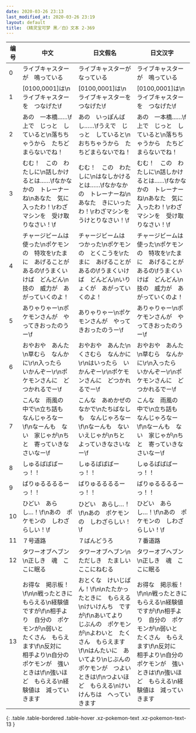 ```yaml
---
date: 2020-03-26 23:13
last_modified_at: 2020-03-26 23:19
layout: default
title: 《精灵宝可梦 黑／白》文本 2-369
---
```

| 编号 | 中文 | 日文假名 | 日文汉字 |
| ---- | ---- | ---- | --- |
| 0 | ライブキャスターが　鳴っている | ライブキャスターが　なっている | ライブキャスターが　鳴っている |
| 1 | [0100,0001]は\nライブキャスターを　つなげた\f | [0100,0001]は\nライブキャスターを　つなげた\f | [0100,0001]は\nライブキャスターを　つなげた\f |
| 2 | あの　一本橋……\f上で　じっと　していると\n落ちちゃうから　たちどまらないでね！ | あの　いっぽんばし……\fうえで　じっと　していると\nおちちゃうから　たちどまらないでね！ | あの　一本橋……\f上で　じっと　していると\n落ちちゃうから　たちどまらないでね！ |
| 3 | むむ！　この　わたしに\n話しかけるとは……\fなかなかの　トレーナーね\nあなた　気に入ったわ！\rわざマシンを　受け取りなさい！\f | むむ！　この　わたしに\nはなしかけるとは……\fなかなかの　トレーナーね\nあなた　きにいったわ！\rわざマシンを　うけとりなさい！\f | むむ！　この　わたしに\n話しかけるとは……\fなかなかの　トレーナーね\nあなた　気に入ったわ！\rわざマシンを　受け取りなさい！\f |
| 4 | チャージビームは　使った\nポケモンの　特攻を\rたまに　あげることが　あるの\fうまくいけば　どんどん\n技の　威力が　あがっていくのよ！ | チャージビームは　つかった\nポケモンの　とくこうを\rたまに　あげることが　あるの\fうまくいけば　どんどん\nいりょくが　あがっていくのよ！ | チャージビームは　使った\nポケモンの　特攻を\rたまに　あげることが　あるの\fうまくいけば　どんどん\n技の　威力が　あがっていくのよ！ |
| 5 | ありゃりゃー\nポケモンさんが　やってきおったのうー\f | ありゃりゃー\nポケモンさんが　やってきおったのうー\f | ありゃりゃー\nポケモンさんが　やってきおったのうー\f |
| 6 | おやおや　あんた\n草むら　なんかに\r\n入ったら　いかんぞー\r\nポケモンさんに　どつかれるでー\f | おやおや　あんた\nくさむら　なんかに\r\nはいったら　いかんぞー\r\nポケモンさんに　どつかれるでー\f | おやおや　あんた\n草むら　なんかに\r\n入ったら　いかんぞー\r\nポケモンさんに　どつかれるでー\f |
| 7 | こんな　雨風の　中で\n立ち話も　なんじゃろなー\f\nなーんも　ない　家じゃが\nちと　寄っていきなさいなー\f | こんな　あめかぜの　なかで\nたちばなしも　なんじゃろなー\f\nなーんも　ない　いえじゃが\nちと　よっていきなさいなー\f | こんな　雨風の　中で\n立ち話も　なんじゃろなー\f\nなーんも　ない　家じゃが\nちと　寄っていきなさいなー\f |
| 8 | しゅるばばばーっ！！ | しゅるばばばーっ！！ | しゅるばばばーっ！！ |
| 9 | ばりゅるるるるーっ！！ | ばりゅるるるるーっ！！ | ばりゅるるるるーっ！！ |
| 10 | ひどい　あらし…！\f\nあの　ポケモンの　しわざらしい！\f | ひどい　あらし…！\f\nあの　ポケモンの　しわざらしい！\f | ひどい　あらし…！\f\nあの　ポケモンの　しわざらしい！\f |
| 11 | ７号道路 | ７ばんどうろ | ７番道路 |
| 12 | タワーオブヘブン\n正しき　魂　ここに眠る | タワーオブヘブン\nただしき　たましい　ここにねむる | タワーオブヘブン\n正しき　魂　ここに眠る |
| 13 | お得な　掲示板！\f\n\n戦ったときに　もらえる\n経験値ですが\f\n相手より　自分の　ポケモンが\n弱いと　たくさん　もらえます\f\n反対に　相手より\n自分の　ポケモンが　強いときは\f\n強いほど　もらえる\n経験値は　減っていきます | おとくな　けいじばん！\f\n\nたたかったときに　もらえる\nけいけんち　ですが\f\nあいてより　じぶんの　ポケモンが\nよわいと　たくさん　もらえます\f\nはんたいに　あいてより\nじぶんの　ポケモンが　つよいときは\f\nつよいほど　もらえる\nけいけんちは　へっていきます | お得な　掲示板！\f\n\n戦ったときに　もらえる\n経験値ですが\f\n相手より　自分の　ポケモンが\n弱いと　たくさん　もらえます\f\n反対に　相手より\n自分の　ポケモンが　強いときは\f\n強いほど　もらえる\n経験値は　減っていきます |
{: .table .table-bordered .table-hover .xz-pokemon-text .xz-pokemon-text-13 }